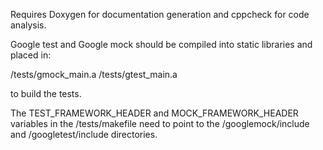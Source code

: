 Requires Doxygen for documentation generation and cppcheck for code analysis.

Google test and Google mock should be compiled into static libraries and placed in:

/tests/gmock_main.a
/tests/gtest_main.a

to build the tests.

The TEST_FRAMEWORK_HEADER and MOCK_FRAMEWORK_HEADER variables in the /tests/makefile need to point to the /googlemock/include and /googletest/include directories.